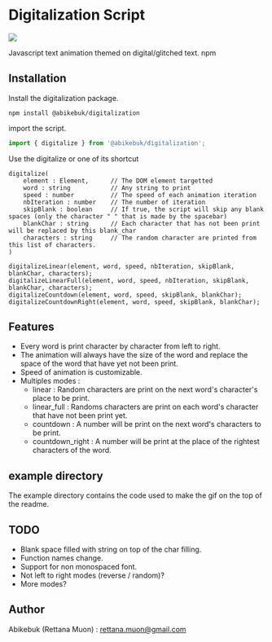 # Digitalization Script  
![](https://s7.gifyu.com/images/Digitalize-1.10.gif)

Javascript text animation themed on digital/glitched text.
npm 
## Installation  
Install the digitalization package.
```
npm install @abikebuk/digitalization
```
import the script.
```js
import { digitalize } from '@abikebuk/digitalization';
```

Use the digitalize or one of its shortcut
```
digitalize(
    element : Element,      // The DOM element targetted
    word : string           // Any string to print
    speed : number          // The speed of each animation iteration
    nbIteration : number    // The number of iteration
    skipBlank : boolean     // If true, the script will skip any blank spaces (only the character " " that is made by the spacebar)
    blankChar : string      // Each character that has not been print will be replaced by this blank_char
    characters : string     // The random character are printed from this list of characters.
)

digitalizeLinear(element, word, speed, nbIteration, skipBlank, blankChar, characters);
digitalizeLinearFull(element, word, speed, nbIteration, skipBlank, blankChar, characters);
digitalizeCountdown(element, word, speed, skipBlank, blankChar);
digitalizeCountdownRight(element, word, speed, skipBlank, blankChar);
```
## Features
* Every word is print character by character from left to right.
* The animation will always have the size of the word and replace the space of the word that have yet not been print. 
* Speed of animation is customizable.
* Multiples modes : 
    * linear : Random characters are print on the next word's character's place to be print. 
    * linear_full : Randoms characters are print on each word's character that have not been print yet.
    * countdown : A number will be print on the next word's characters to be print.
    * countdown_right : A number will be print at the place of the rightest characters of the word.
    
## example directory
The example directory contains the code used to make the gif on the top of the readme.

## TODO
* Blank space filled with string on top of the char filling.
* Function names change.
* Support for non monospaced font.
* Not left to right modes (reverse / random)? 
* More modes?

## Author  
Abikebuk (Rettana Muon) : <rettana.muon@gmail.com>
